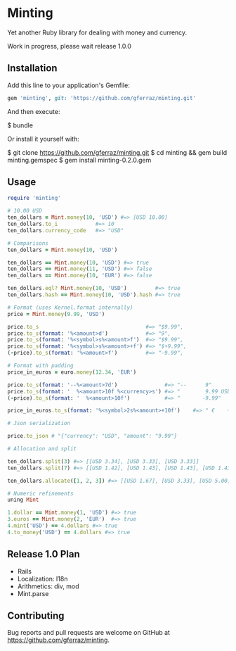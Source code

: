 # Minting

Yet another Ruby library for dealing with money and currency.

Work in progress, please wait release 1.0.0

## Installation

Add this line to your application's Gemfile:

```ruby
gem 'minting', git: 'https://github.com/gferraz/minting.git'
```

And then execute:

$ bundle

Or install it yourself with:

$ git clone https://github.com/gferraz/minting.git
$ cd minting && gem build minting.gemspec
$ gem install minting-0.2.0.gem

## Usage

```ruby
require 'minting'

# 10.00 USD
ten_dollars = Mint.money(10, 'USD') #=> [USD 10.00]
ten_dollars.to_i            #=> 10
ten_dollars.currency_code   #=> "USD"

# Comparisons
ten_dollars = Mint.money(10, 'USD')

ten_dollars == Mint.money(10, 'USD') #=> true
ten_dollars == Mint.money(11, 'USD') #=> false
ten_dollars == Mint.money(10, 'EUR') #=> false

ten_dollars.eql? Mint.money(10, 'USD')         #=> true
ten_dollars.hash == Mint.money(10, 'USD').hash #=> true

# Format (uses Kernel.format internally)
price = Mint.money(9.99, 'USD')

price.to_s                                  #=> "$9.99",
price.to_s(format: '%<amount>d')            #=> "9",
price.to_s(format: '%<symbol>s%<amount>f')  #=> "$9.99",
price.to_s(format: '%<symbol>s%<amount>+f') #=> "$+9.99",
(-price).to_s(format: '%<amount>f')         #=> "-9.99",

# Format with padding
price_in_euros = euro.money(12.34, 'EUR')

price.to_s(format: '--%<amount>7d')               #=> "--      9"
price.to_s(format: '  %<amount>10f %<currency>s') #=> "        9.99 USD"
(-price).to_s(format: '  %<amount>10f')           #=> "       -9.99"

price_in_euros.to_s(format: '%<symbol>2s%<amount>+10f')    #=> " €    +12.34"

# Json serialization

price.to_json # "{"currency": "USD", "amount": "9.99"}

# Allocation and split

ten_dollars.split(3) #=> [[USD 3.34], [USD 3.33], [USD 3.33]]
ten_dollars.split(7) #=> [[USD 1.42], [USD 1.43], [USD 1.43], [USD 1.43], [USD 1.43], [USD 1.43], [USD 1.43]]

ten_dollars.allocate([1, 2, 3]) #=> [[USD 1.67], [USD 3.33], [USD 5.00]]

# Numeric refinements
uning Mint

1.dollar == Mint.money(1, 'USD') #=> true
3.euros == Mint.money(2, 'EUR')  #=> true
4.mint('USD') == 4.dollars #=> true
4.to_money('USD') == 4.dollars #=> true
```

## Release 1.0 Plan

- Rails
- Localization: I18n
- Arithmetics: div, mod
- Mint.parse

## Contributing

Bug reports and pull requests are welcome on GitHub at https://github.com/gferraz/minting.
